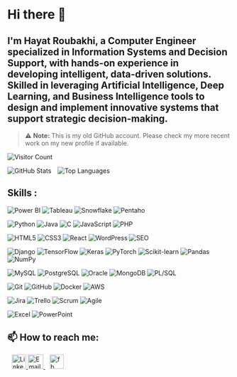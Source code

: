 # Hi there 👋

## I'm Hayat Roubakhi, a Computer Engineer specialized in Information Systems and Decision Support, with hands-on experience in developing intelligent, data-driven solutions. Skilled in leveraging Artificial Intelligence, Deep Learning, and Business Intelligence tools to design and implement innovative systems that support strategic decision-making.

> ⚠️ **Note:** This is my old GitHub account. Please check my more recent work on my new profile if available.

![Visitor Count](https://visitor-badge.laobi.icu/badge?page_id=hayatvhyr.profile)
<p>
  <img src="https://github-readme-stats.vercel.app/api?username=hayatvyhr&show_icons=true&theme=tokyonight" alt="GitHub Stats" style="display:inline-block; margin-right: 10px;" />
  <img src="https://github-readme-stats.vercel.app/api/top-langs/?username=hayatvyhr&layout=compact&theme=tokyonight" alt="Top Languages" style="display:inline-block;" />
</p>




## Skills :
<!-- Data & BI -->
![Power BI](https://img.shields.io/badge/Power%20BI-F2C811?style=for-the-badge&logo=powerbi&logoColor=black)
![Tableau](https://img.shields.io/badge/Tableau-E97627?style=for-the-badge&logo=Tableau&logoColor=white)
![Snowflake](https://img.shields.io/badge/Snowflake-29B5E8?style=for-the-badge&logo=snowflake&logoColor=white)
![Pentaho](https://img.shields.io/badge/Spoon(Pentaho)-F47C00?style=for-the-badge)
<!-- Programming Languages -->
![Python](https://img.shields.io/badge/python-%2399aab5?style=for-the-badge&logo=python)
![Java](https://img.shields.io/badge/java-blue?style=for-the-badge&logo=java)
![C](https://img.shields.io/badge/C-00599C?style=for-the-badge&logo=c&logoColor=white)
![JavaScript](https://img.shields.io/badge/javascript-%23F7DF1E?style=for-the-badge&logo=javascript&logoColor=black)
![PHP](https://img.shields.io/badge/php-black?style=for-the-badge&logo=php)

<!-- Web & CMS -->
![HTML5](https://img.shields.io/badge/html-%23d9534f?style=for-the-badge&logo=html5&logoColor=black)
![CSS3](https://img.shields.io/badge/css-%231572B6?style=for-the-badge&logo=css3&logoColor=black)
![React](https://img.shields.io/badge/react-blue?style=for-the-badge&logo=react)
![WordPress](https://img.shields.io/badge/wordpress-%2321759B?style=for-the-badge&logo=wordpress&logoColor=white)
![SEO](https://img.shields.io/badge/SEO-%2399aab5?style=for-the-badge)

<!-- Frameworks & Libraries -->
![Django](https://img.shields.io/badge/Django-092E20?style=for-the-badge&logo=django&logoColor=green)
![TensorFlow](https://img.shields.io/badge/TensorFlow-FF6F00?style=for-the-badge&logo=TensorFlow&logoColor=white)
![Keras](https://img.shields.io/badge/Keras-D00000?style=for-the-badge&logo=keras&logoColor=white)
![PyTorch](https://img.shields.io/badge/PyTorch-EE4C2C?style=for-the-badge&logo=PyTorch&logoColor=white)
![Scikit-learn](https://img.shields.io/badge/Scikit--learn-F7931E?style=for-the-badge&logo=scikit-learn&logoColor=black)
![Pandas](https://img.shields.io/badge/Pandas-150458?style=for-the-badge&logo=pandas&logoColor=white)
![NumPy](https://img.shields.io/badge/NumPy-013243?style=for-the-badge&logo=numpy&logoColor=white)

<!-- Databases -->
![MySQL](https://img.shields.io/badge/mysql-%234479A1?style=for-the-badge&logo=mysql&logoColor=black)
![PostgreSQL](https://img.shields.io/badge/PostgreSQL-316192?style=for-the-badge&logo=postgresql&logoColor=white)
![Oracle](https://img.shields.io/badge/OracleDB-%23F80000?style=for-the-badge&logo=oracle&logoColor=white)
![MongoDB](https://img.shields.io/badge/mongodb-%2347A248?style=for-the-badge&logo=mongodb&logoColor=black)
![PL/SQL](https://img.shields.io/badge/PLSQL-ff5733?style=for-the-badge)


<!-- DevOps / Tools -->
![Git](https://img.shields.io/badge/GIT-E44C30?style=for-the-badge&logo=git&logoColor=white)
![GitHub](https://img.shields.io/badge/GitHub-181717?style=for-the-badge&logo=github&logoColor=white)
![Docker](https://img.shields.io/badge/Docker-2496ED?style=for-the-badge&logo=docker&logoColor=white)
![AWS](https://img.shields.io/badge/AWS-232F3E?style=for-the-badge&logo=amazonaws&logoColor=white)

<!-- Management / Methodology -->
![Jira](https://img.shields.io/badge/Jira-0052CC?style=for-the-badge&logo=jira&logoColor=white)
![Trello](https://img.shields.io/badge/Trello-0052CC?style=for-the-badge&logo=trello&logoColor=white)
![Scrum](https://img.shields.io/badge/Scrum-6DB33F?style=for-the-badge)
![Agile](https://img.shields.io/badge/Agile-%230055cc?style=for-the-badge)

<!-- Office -->
![Excel](https://img.shields.io/badge/Microsoft_Excel-217346?style=for-the-badge&logo=microsoft-excel&logoColor=white)
![PowerPoint](https://img.shields.io/badge/Microsoft_PowerPoint-B7472A?style=for-the-badge&logo=microsoft-powerpoint&logoColor=white)










## 📫 How to reach me:


<div>
  <a href="https://www.linkedin.com/in/hayat-roubakhi-97ba051b3/" style="margin-left: 10px;">
    <img src="https://upload.wikimedia.org/wikipedia/commons/c/ca/LinkedIn_logo_initials.png" alt="LinkedIn" style="width: 32px; height: 32px;">
  </a>
  <a href="mailto:hayatroubakhi21@gmail.com" style="margin-left: 10rpx;">
    <img src="https://cdn4.iconfinder.com/data/icons/social-media-logos-6/512/112-gmail_email_mail-512.png" alt="Email" style="width: 35px; height: 32px;">
  </a>
  <a href="https://www.facebook.com/hayat.roubakhi" style="margin-left: 10px;">
    <img src="https://upload.wikimedia.org/wikipedia/commons/thumb/1/1b/Facebook_icon.svg/2048px-Facebook_icon.svg.png" alt="fb" style="width: 32px; height: 32px;">
  </a>
</div>




<!--
**hayatvyhr/hayatvyhr** is a ✨ _special_ ✨ repository because its `README.md` (this file) appears on your GitHub profile.

Here are some ideas to get you started:

- 🔭 I’m currently working on ...
- 🌱 I’m currently learning ...
- 👯 I’m looking to collaborate on ...
- 🤔 I’m looking for help with ...
- 💬 Ask me about ...
- 📫 How to reach me: ...
- 😄 Pronouns: ...
- ⚡ Fun fact: ...
-->
